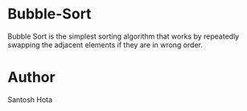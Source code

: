 # Bubble-Sort
Bubble Sort is the simplest sorting algorithm that works by repeatedly swapping the adjacent elements if they are in wrong order.

# Author
Santosh Hota
